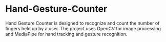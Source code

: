 # Hand-Gesture-Counter

Hand Gesture Counter is designed to recognize and count the number of fingers held up by a user. The project uses OpenCV for image processing and MediaPipe for hand tracking and gesture recognition.
